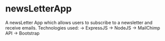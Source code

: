 # newsLetterApp
A newsLetter App which allows users to subscribe to a newsletter and receive emails.
Technologies used:
   -> ExpressJS
   -> NodeJS
   -> MailChimp API
   -> Bootstrap 
